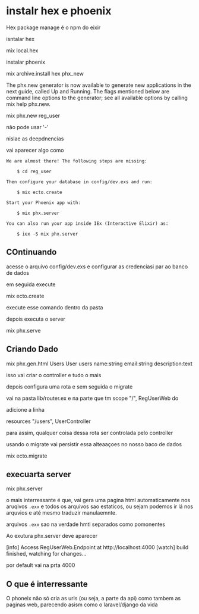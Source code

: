 # instalr hex e phoenix
Hex package manage é o npm do eixir

isntalar hex

mix local.hex

instalar phoenix

mix archive.install hex phx_new

The phx.new generator is now available to generate new applications in the next guide, called Up and Running. The flags mentioned below are command line options to the generator; see all available options by calling mix help phx.new.

mix phx.new reg_user

nâo pode usar '-'

nislae as deepdnencias

vai aparecer algo como

````
We are almost there! The following steps are missing:

    $ cd reg_user

Then configure your database in config/dev.exs and run:

    $ mix ecto.create

Start your Phoenix app with:

    $ mix phx.server

You can also run your app inside IEx (Interactive Elixir) as:

    $ iex -S mix phx.server
````

## COntinuando

acesse o arquivo config/dev.exs e configurar as credenciasi par ao banco de dados

em seguida execute

mix ecto.create

execute esse comando dentro da pasta

depois executa o server

mix phx.serve

## Criando Dado

mix phx.gen.html Users User users name:string email:string description:text

isso vai criar o controller e tudo o mais

depois configura uma rota e sem seguida o migrate

vai na pasta lib/router.ex e na  parte que tm scope "/", RegUserWeb do

adicione a linha

resources "/users", UserController

para assim, qualquer coisa dessa rota ser controlada pelo controller

usando o migrate vai persistir essa alteaaçoes no nosso baco de dados

mix ecto.migrate

## execuarta server

mix phx.server

o mais interressante é que, vai gera uma pagina html automaticamente nos aruqivos `.exx` e todos os arquivos sao estaticos, ou sejam podemos ir lá nos arquvios e até mesmo traduzir manulaemnte.

arquivos `.exx` sao na verdade hmtl separados como pomonentes

Ao exutura phx.server deve aparecer

[info] Access RegUserWeb.Endpoint at http://localhost:4000
[watch] build finished, watching for changes...

por default vai na prta 4000

## O que é interressante

O phoneix nâo só cria as urls (ou seja, a parte da api) como tambem as paginas web, parecendo asism como o laravel/django da vida
